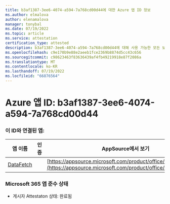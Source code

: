 ```yaml
---
title: b3af1387-3ee6-4074-a594-7a768cd00d44에 대한 Azure 앱 ID 정보
ms.author: elmalova
author: elenamalova
manager: tonybal
ms.date: 07/19/2022
ms.topic: article
ms.service: attestation
certification_type: attested
description: b3af1387-3ee6-4074-a594-7a768cd00d44에 대해 사용 가능한 모든 보안 및 규정 준수 정보입니다.
ms.openlocfilehash: c9e170b9e88e2aeeb1fce2369b8874d5cc43c656
ms.sourcegitcommit: c98623463f83636439af4fb49219918e87f2086a
ms.translationtype: MT
ms.contentlocale: ko-KR
ms.lasthandoff: 07/19/2022
ms.locfileid: "66876564"
---
```

# <a name="azure-app-id-b3af1387-3ee6-4074-a594-7a768cd00d44"></a>Azure 앱 ID: b3af1387-3ee6-4074-a594-7a768cd00d44


### <a name="apps-associated-with-this-id"></a>이 ID와 연결된 앱:
| **앱 이름** | **인증** | **AppSource에서 보기** |
|--------------|---------------|-----------------------|
| [DataFetch](../forward/WA200003961.md) |  | [https://appsource.microsoft.com/product/office/WA200003961](https://appsource.microsoft.com/product/office/WA200003961) |

### <a name="microsoft-365-app-compliance-status"></a>Microsoft 365 앱 준수 상태
- 게시자 Attestaton 상태: 완료됨
